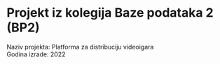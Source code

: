 # Projekt iz kolegija Baze podataka 2 (BP2)

Naziv projekta: Platforma za distribuciju videoigara <br>
Godina izrade: 2022
